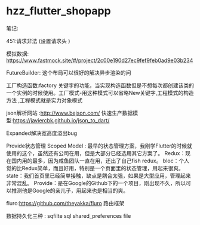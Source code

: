 
# hzz_flutter_shopapp

笔记:

451:请求非法  (设置请求头 )

模拟数据:
https://www.fastmock.site/#/project/2c00e190d27ec9fef9feb0ad9e03b234

FutureBuilder: 这个布局可以很好的解决异步渲染的问

工厂构造函数:factory 关键字的功能，当实现构造函数但是不想每次都创建该类的一个实例的时候使用。工厂模式-用这种模式可以省略New关键字,工程模式的构造方法 ,工程模式就是实力对象模式

json解析网站 :http://www.bejson.com/
快速生产数据模型:https://javiercbk.github.io/json_to_dart/

Expanded解决宽高度溢出bug

Provide状态管理
Scoped Model : 最早的状态管理方案，我刚学Flutter的时候就使用的这个，虽然还有公司在用，但是大部分已经选用其它方案了。
Redux：现在国内用的最多，因为咸鱼团队一直在用，还出了自己fish redux。
bloc：个人觉的比Redux简单，而且好用，特别是一个页面里的状态管理，用起来很爽。
state：我们首页里已经简单接触，缺点是耦合太强，如果是大型应用，管理起来非常混乱。
Provide：是在Google的Github下的一个项目，刚出现不久，所以可以推测他是Google的亲儿子，用起来也是相当的爽。
      
fluro:https://github.com/theyakka/fluro 路由框架 

数据持久化三种 :
sqfilte sql
shared_preferences
file
